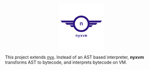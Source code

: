 <p align="center"><img height="20%" width="30%" src="./doc/logo.png"></p>

This project extends [nyx](https://github.com/kelthuzadx/nyx). Instead of an AST based interpreter, **nyxvm** transforms
AST to bytecode, and interprets bytecode on VM.